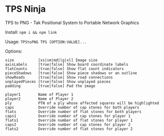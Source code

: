 TPS Ninja
===

TPS to PNG - Tak Positional System to Portable Network Graphics

Install: `npm i && npm link`

Usage: `TPStoPNG TPS [OPTION:VALUE]...`

Options:

    size           [xs|sm|md|lg|xl] Image size
    axisLabels     [true|false] Show board coordinate labels
    flatCounts     [true|false] Show flat count indicators
    pieceShadows   [true|false] Show piece shadows or an outline
    showRoads      [true|false] Show road connections
    unplayedPieces [true|false] Show unplayed pieces
    padding        [true|false] Pad the image

    player1        Name of Player 1
    player2        Name of Player 2
    ply            PTN of a ply whose affected squares will be highlighted
    caps           Override number of cap stones for both players
    flats          Override number of flat stones for both players
    caps1          Override number of cap stones for player 1
    flats1         Override number of flat stones for player 1
    caps2          Override number of cap stones for player 2
    flats2         Override number of flat stones for player 2
